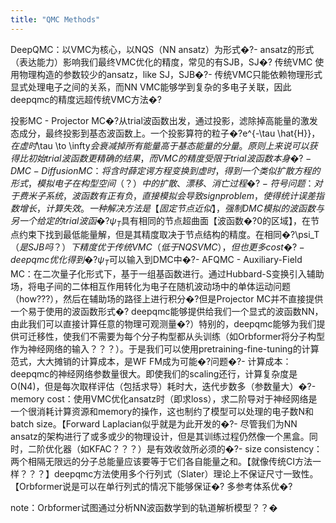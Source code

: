 ```yaml
---
title: "QMC Methods"
---
```


DeepQMC：以VMC为核心，以NQS（NN ansatz）为形式�?- ansatz的形式（表达能力）影响我们最终VMC优化的精度，常见的有SJB，SJ�?
传统VMC
使用物理构造的参数较少的ansatz，like SJ，SJB�?- 传统VMC只能依赖物理形式显式处理电子之间的关系，而NN VMC能够学到复杂的多电子关联，因此deepqmc的精度远超传统VMC方法�?

投影MC - Projector MC�?从trial波函数出发，通过投影，滤除掉高能量的激发态成分，最终投影到基态波函数上。一个投影算符的粒子�?e^{-\tau \hat{H}}$，在虚时$\tau \to \infty$会衰减掉所有能量高于基态能量的分量。原则上来说可以获得比初始trial波函数更精确的结果，而VMC的精度受限于trial波函数本身�?- DMC - Diffusion MC：将含时薛定谔方程变换到虚时，得到一个类似扩散方程的形式，模拟电子在构型空间（？）中的扩散、漂移、消亡过程�?	- 符号问题：对于费米子系统，波函数有正有负，直接模拟会导致sign problem，使得统计误差指数增长，计算失效。一种解决方法是【固定节点近似】，强制DMC模拟的波函数与另一个给定的trial波函�?\psi_T$具有相同的节点超曲面【波函数�?0的区域】，在节点约束下找到最低能量解，但是其精度取决于节点结构的精度。在相同�?\psi_T$（是SJB吗？）下精度优于传统VMC（低于NQS VMC），但也更多cost�?	- deepqmc优化得到�?\psi_T$可以输入到DMC中�?- AFQMC - Auxiliary-Field MC：在二次量子化形式下，基于一组基函数进行。通过Hubbard-S变换引入辅助场，将电子间的二体相互作用转化为电子在随机波动场中的单体运动问题（how???），然后在辅助场的路径上进行积分�?但是Projector MC并不直接提供一个易于使用的波函数形式�?
deepqmc能够提供给我们一个显式的波函数NN，由此我们可以直接计算任意的物理可观测量�?）特别的，deepqmc能够为我们提供可迁移性，使我们不需要为每个分子构型都从头训练（如Orbformer将分子构型作为神经网络的输入？？？）。于是我们可以使用pretraining-fine-tuning的计算范式，大大摊销的计算成本，是WF FM成为可能�?问题�?- 计算成本：deepqmc的神经网络参数量很大。即使我们的scaling还行，计算复杂度是O(N4)，但是每次取样评估（包括求导）耗时大，迭代步数多（参数量大）�?- memory cost：使用VMC优化ansatz时（即求loss），求二阶导对于神经网络是一个很消耗计算资源和memory的操作，这也制约了模型可以处理的电子数N和batch size。【Forward Laplacian似乎就是为此开发的�?- 尽管我们为NN ansatz的架构进行了或多或少的物理设计，但是其训练过程仍然像一个黑盒。同时，二阶优化器（如KFAC？？？）是有效收敛所必须的�?- size consistency：两个相隔无限远的分子总能量应该要等于它们各自能量之和。【就像传统CI方法一样？？？】deepqmc方法使用多个行列式（Slater）理论上不保证尺寸一致性。【Orbformer说是可以在单行列式的情况下能够保证�?
多参考体系优�?



note：Orbformer试图通过分析NN波函数学到的轨道解析模型？？�
